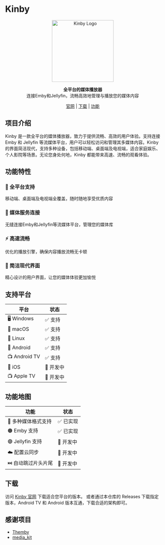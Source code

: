# **Kinby**

<p align="center">
  <img src="https://kinby.xac.one/icon.webp" alt="Kinby Logo" width="200"/>
</p>

<p align="center">
  <strong>全平台的媒体播放器</strong><br>
  连接Emby和Jellyfin，流畅高效地管理与播放您的媒体内容
</p>

<p align="center">
  <a href="https://kinby.xac.one/">官网</a> |
  <a href="#下载">下载</a> |
  <a href="#功能特性">功能</a>
</p>

## 项目介绍

Kinby 是一款全平台的媒体播放器，致力于提供流畅、高效的用户体验。支持连接 Emby 和 Jellyfin 等流媒体平台，用户可以轻松访问和管理其多媒体内容。Kinby 的界面简洁现代，支持多种设备，包括移动端、桌面端及电视端，适合家庭娱乐、个人影院等场景。无论您身处何地，Kinby 都能带来高速、流畅的观看体验。

## 功能特性

### 📱 全平台支持
移动端、桌面端及电视端全覆盖，随时随地享受优质内容

### 🔄 媒体服务连接
无缝连接Emby和Jellyfin等流媒体平台，管理您的媒体库

### ⚡ 高速流畅
优化的播放引擎，确保内容播放流畅无卡顿

### 🎨 简洁现代界面
精心设计的用户界面，让您的媒体体验更加愉悦

## 支持平台
| 平台 | 状态 |
|------|------|
| 🖥️ Windows | ✅ 支持 |
| 🍎 macOS | ✅ 支持 |
| 🐧 Linux | ✅ 支持 |
| 📱 Android | ✅ 支持 |
| 📺 Android TV | ✅ 支持 |
| 📲 iOS | 🔄 开发中 |
| 📺 Apple TV | 🔄 开发中 |

## 功能地图

| 功能 | 状态 |
|------|------|
| 🎵 多种媒体格式支持 | ✅ 已实现 |
| 🟠 Emby 支持 | ✅ 已实现 |
| 🟣 Jellyfin 支持 | 🔄 开发中 |
| ☁️ 配置云同步 | 🔄 开发中 |
| ⏭️ 自动跳过片头片尾 | 🔄 开发中 |

## 下载

访问 [Kinby 官网](https://kinby.xac.one/) 下载适合您平台的版本。
或者通过本仓库的 Releases 下载指定版本，Android TV 和 Android 版本互通，下载合适的架构即可。

## 感谢项目

- [Themby](https://github.com/chicring/Themby)
- [media_kit](https://github.com/media-kit/media-kit)